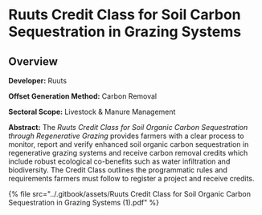 # Ruuts Credit Class for Soil Carbon Sequestration in Grazing Systems

## Overview

**Developer:** Ruuts

**Offset Generation Method:** Carbon Removal

**Sectoral Scope:** Livestock & Manure Management

**Abstract:** The _Ruuts Credit Class for Soil Organic Carbon Sequestration through Regenerative Grazing_ provides farmers with a clear process to monitor, report and verify enhanced soil organic carbon sequestration in regenerative grazing systems and receive carbon removal credits which include robust ecological co-benefits such as water infiltration and biodiversity. The Credit Class outlines the programmatic rules and requirements farmers must follow to register a project and receive credits.&#x20;



{% file src="../.gitbook/assets/Ruuts Credit Class for Soil Organic Carbon Sequestration in Grazing Systems (1).pdf" %}
